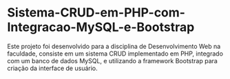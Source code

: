 # Sistema-CRUD-em-PHP-com-Integracao-MySQL-e-Bootstrap
Este projeto foi desenvolvido para a disciplina de Desenvolvimento Web na faculdade, consiste em um sistema CRUD implementado em PHP, integrado com um banco de dados MySQL, e utilizando a framework Bootstrap para criação da interface de usuário.
